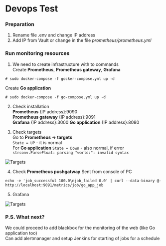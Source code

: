 # Devops Test

### Preparation
1. Rename file .env and change IP address
2. Add IP from Vault or change in the file _prometheus/prometheus.yml_

### Run monitoring resources
1. We need to create infrastructure with to commands  
Create __Prometheus__, __Prometheus gateway__, __Grafana__
~~~
# sudo docker-compose -f gocker-compose.yml up -d
~~~
Create __Go application__
~~~
# sudo docker-compose -f go-compose.yml up -d
~~~

2. Check installation  
__Prometheus__ {IP address}:9090  
__Prometheus gateway__ {IP address}:9091  
__Grafana__ {IP address}:3000 
__Go application__ {IP address}:8080

3. Check targets  
Go to __Prometheus -> targets__  
```State = UP``` - it is normal  
For __Go application__  ```State = Down``` - also normal, if error ```strconv.ParseFloat: parsing "world:": invalid syntax```  

![Targets](img/prom_targets.jpg)

4. Check __Prometheus pushgatway__
Sent from console of PC  
~~~
echo -e 'job_successful 100.0\njob_failed 0.0' | curl --data-binary @-  http://localhost:9091/metrics/job/go_app_job
~~~

5. Grafana  

![Targets](img/Grafana_dash.jpg)


### P.S. What next?

We could proceed to add blackbox for the monitoring of the web (like Go application too)  
Can add alertmanager and setup Jenkins for starting of jobs for a schedule
